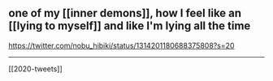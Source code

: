 ## one of my [[inner demons]], how I feel like an [[lying to myself]] and like I'm lying all the time
https://twitter.com/nobu_hibiki/status/1314201180688375808?s=20

___

[[2020-tweets]]
